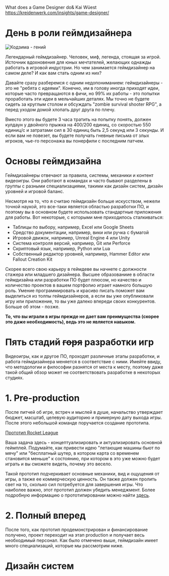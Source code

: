 What does a Game Designer do&
Kai Wüest
https://kreidenwerk.com/insights/game-designer/

# День в роли геймдизайнера

![Кодзима - гений](https://i0.wp.com/kreidenwerk.com/wp-content/uploads/2019/07/HideoKojimaGameDesigner.jpg?w=1000&ssl=1)

Легендарный геймдизайнер. Человек, миф, легенда, стоящая за игрой. Источник вдохновения для юных мечтателей, желающих однажды работать в игровой индустрии. Но чем занимается геймдизайнер на самом деле? И как вам стать одним из них?

Давайте сразу разберемся с одним недопониманием: геймдизайнеры - это не "ребята с идеями". Конечно, им в голову иногда приходят идеи, которые часто превращаются в фичи, но 99% их работы - это попытки проработать эти идеи в мельчайших деталях. Мы точно не будете сидеть за круглым столом и обсуждать "zombie survival shooter RPG", а перед уходом домой хлопать друг друга по плечу.

Вместо этого вы будете 3 часа тратить на попытку понять, должен кулдаун у двойного прыжка на 400/200 единиц, со скоростью 550 единиц/с и затратами сил в 30 единиц быть 2,5 секунд или 3 секунды. И если вам не повезет, вы будете получать гневные письма от злых игроков, чье-го персонажа вы понерфили с последним патчем.

# Основы геймдизайна

Геймдизайнеры отвечают за правила, системы, механики и контент видеоигры. Они работают в командах и часто бывают разделены в группы с разными специализациями, такими как дизайн систем, дизайн уровней и игровой баланс.

Несмотря на то, что я считаю геймдизайн больше искусством, нежели точной наукой, это все-таки является областью разработки ПО, и поэтому вы в основном будете использовать стандартные приложения для работы. Вот некоторые, с которыми мне приходилось сталкиваться:

- Таблицы по выбору, например, Excel или Google Sheets
- Средство документации, например, вики или ручка с бумагой
- Игровой движок, например, Unreal Engine 4 или Unity
- Система контроля версий, например, Git или Perforce
- Скриптовый язык, например, Python или Lua
- Собственный редактор уровней, например, Hammer Editor или Fallout Creation Kit

Скорее всего свою карьеру в геймдеве вы начнете с должности стажера или младшего дизайнера. Высшее образованиие в области геймдизайна или разработки ПО будет плюсом, но качество и количество проектов в вашем портфолио играет намного большую роль. Умение программировать и красиво писать поможет вам выделиться из толпы геймдизайнеров, а если вы уже опубликовали игру или приложение, то вы уже далеко впереди своих конкурентов. Больше об этом - позже.

**То, что вы играли в игры прежде не дает вам преимущества (скорее это даже необходимость), ведь это не является навыком.**

# Пять стадий ~~горя~~ разработки игр

Видеоигры, как и другое ПО, проходят различные этапы разработки, и работа геймдизайнера меняется в соответствие с ними. Имейте ввиду, что методологии и философии разнятся от места к месту, поэтому даже такой общий обзор может не соответствовать разработке в некоторых студиях.

# 1. Pre-production

После питчей об игре, встреч и мыслей в душе, начальство утверждает бюджет, масштаб, целевую аудиторию и примерную дату выхода игры. После этого небольшой команде поручается создание прототипа.

[Прототип Rocket League](https://youtu.be/iib978cQJh8)

Ваша задача здесь - концептуализировать и актуализировать основной геймплей. Подумайте, как привести идею "летающие машины бьют по мячу" или "бесплатный шутер, в котором карта со временем становится меньше" к состоянию, при котором в это уже можно будет играть и вы сможете видеть, почему это весело.

Такой прототип подчеркивает основные механики, вид и ощущения от игры, а также ее коммерческую ценность. Он также должен пролить свет на то, сколько сил потребуется для завершения игры. Что наиболее важно, этот прототип должен убедить менеджмент. Более подробную информацию о прототипировании можно найти [здесь](https://medium.com/@ppolsinelli/what-is-a-game-prototype-506472ec67ad).

# 2. Полный вперед

После того, как прототип продемонстрирован и финансирование получено, проект переходит на этап production и получает весь необходимый персонал. Как было отмечено выше, геймдизайн имеет много специализаций, которые мы рассмотрим ниже.

# Дизайн систем
